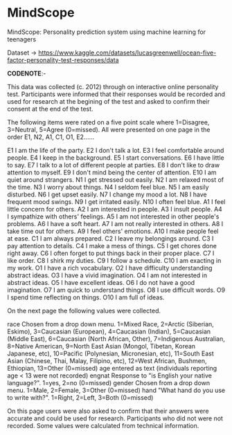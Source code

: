 # MindScope
MindScope: Personality prediction system using machine learning for teenagers 

Dataset -> https://www.kaggle.com/datasets/lucasgreenwell/ocean-five-factor-personality-test-responses/data

**CODENOTE**:- 

This data was collected (c. 2012) through on interactive online personality test. Participants were informed that their responses would be recorded and used for research at the begining of the test and asked to confirm their consent at the end of the test.

The following items were rated on a five point scale where 1=Disagree, 3=Neutral, 5=Agree (0=missed). All were presented on one page in the order E1, N2, A1, C1, O1, E2...... 

E1	I am the life of the party.
E2	I don't talk a lot.
E3	I feel comfortable around people.
E4	I keep in the background.
E5	I start conversations.
E6	I have little to say.
E7	I talk to a lot of different people at parties.
E8	I don't like to draw attention to myself.
E9	I don't mind being the center of attention.
E10	I am quiet around strangers.
N1	I get stressed out easily.
N2	I am relaxed most of the time.
N3	I worry about things.
N4	I seldom feel blue.
N5	I am easily disturbed.
N6	I get upset easily.
N7	I change my mood a lot.
N8	I have frequent mood swings.
N9	I get irritated easily.
N10	I often feel blue.
A1	I feel little concern for others.
A2	I am interested in people.
A3	I insult people.
A4	I sympathize with others' feelings.
A5	I am not interested in other people's problems.
A6	I have a soft heart.
A7	I am not really interested in others.
A8	I take time out for others.
A9	I feel others' emotions.
A10	I make people feel at ease.
C1	I am always prepared.
C2	I leave my belongings around.
C3	I pay attention to details.
C4	I make a mess of things.
C5	I get chores done right away.
C6	I often forget to put things back in their proper place.
C7	I like order.
C8	I shirk my duties.
C9	I follow a schedule.
C10	I am exacting in my work.
O1	I have a rich vocabulary.
O2	I have difficulty understanding abstract ideas.
O3	I have a vivid imagination.
O4	I am not interested in abstract ideas.
O5	I have excellent ideas.
O6	I do not have a good imagination.
O7	I am quick to understand things.
O8	I use difficult words.
O9	I spend time reflecting on things.
O10	I am full of ideas.

On the next page the following values were collected.

race	Chosen from a drop down menu. 1=Mixed Race, 2=Arctic (Siberian, Eskimo), 3=Caucasian (European), 4=Caucasian (Indian), 5=Caucasian (Middle East), 6=Caucasian (North African, Other), 7=Indigenous Australian, 8=Native American, 9=North East Asian (Mongol, Tibetan, Korean Japanese, etc), 10=Pacific (Polynesian, Micronesian, etc), 11=South East Asian (Chinese, Thai, Malay, Filipino, etc), 12=West African, Bushmen, Ethiopian, 13=Other (0=missed)
age	entered as text (individuals reporting age < 13 were not recorded)
engnat	Response to "is English your native language?". 1=yes, 2=no (0=missed)
gender	Chosen from a drop down menu. 1=Male, 2=Female, 3=Other (0=missed)
hand	"What hand do you use to write with?". 1=Right, 2=Left, 3=Both (0=missed)

On this page users were also asked to confirm that their answers were accurate and could be used for research. Participants who did not were not recorded.
Some values were calculated from technical information.

